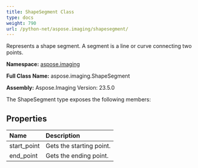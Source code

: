 ```yaml
---
title: ShapeSegment Class
type: docs
weight: 790
url: /python-net/aspose.imaging/shapesegment/
---
```


Represents a shape segment. A segment is a line or curve connecting two points.

**Namespace:** [aspose.imaging](/imaging/python-net/aspose.imaging/)

**Full Class Name:** aspose.imaging.ShapeSegment

**Assembly:**  Aspose.Imaging Version: 23.5.0

The ShapeSegment type exposes the following members:
## **Properties**
|**Name**|**Description**|
| :- | :- |
|start_point|Gets the starting point.|
|end_point|Gets the ending point.|
